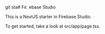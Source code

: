 git sta# Fir.
ebase Studio

This is a NextJS starter in Firebase Studio.

To get started, take a look at src/app/page.tsx.
